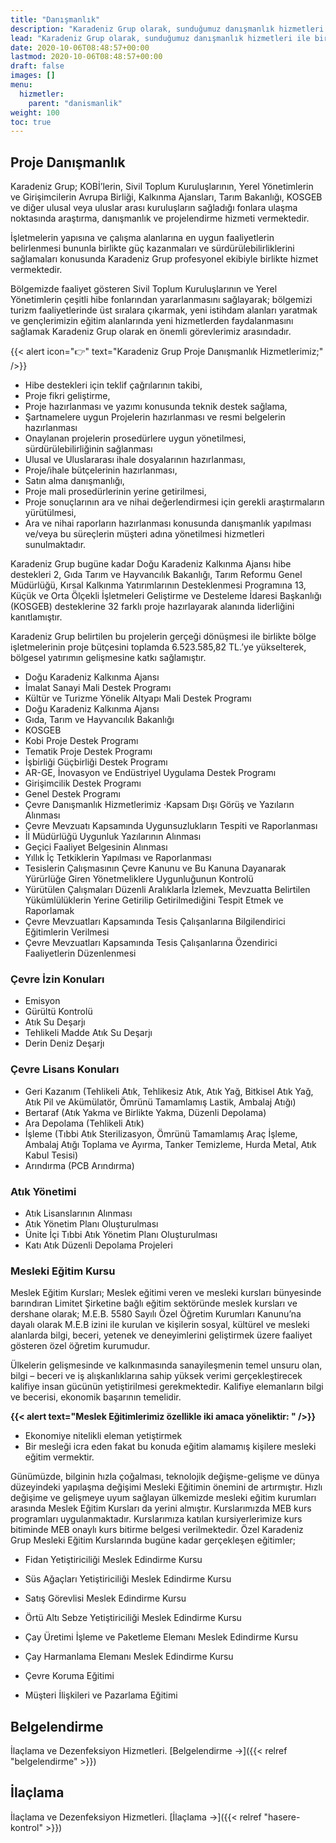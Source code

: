 ```yaml
---
title: "Danışmanlık"
description: "Karadeniz Grup olarak, sunduğumuz danışmanlık hizmetleri ile birlikte müşterilerimizin ihtiyaçlarını karşılayarak maksimum müşteri memnuniyetinin oluşturulması ve faaliyet gösterilen alanlar ile ilgili yasal mevzuatların tamamlanması noktasında bütünleştirilmiş hizmetler sunulmaktadır."
lead: "Karadeniz Grup olarak, sunduğumuz danışmanlık hizmetleri ile birlikte müşterilerimizin ihtiyaçlarını karşılayarak maksimum müşteri memnuniyetinin oluşturulması ve faaliyet gösterilen alanlar ile ilgili yasal mevzuatların tamamlanması noktasında bütünleştirilmiş hizmetler sunulmaktadır.."
date: 2020-10-06T08:48:57+00:00
lastmod: 2020-10-06T08:48:57+00:00
draft: false
images: []
menu:
  hizmetler:
    parent: "danismanlik"
weight: 100
toc: true
---
```


## Proje Danışmanlık

Karadeniz Grup; KOBİ’lerin, Sivil Toplum Kuruluşlarının, Yerel Yönetimlerin ve Girişimcilerin Avrupa Birliği, Kalkınma Ajansları, Tarım Bakanlığı, KOSGEB ve diğer ulusal veya uluslar arası kuruluşların sağladığı fonlara ulaşma noktasında araştırma, danışmanlık ve projelendirme hizmeti vermektedir.

İşletmelerin yapısına ve çalışma alanlarına en uygun faaliyetlerin belirlenmesi bununla birlikte güç kazanmaları ve sürdürülebilirliklerini sağlamaları konusunda Karadeniz Grup profesyonel ekibiyle birlikte hizmet vermektedir.

Bölgemizde faaliyet gösteren Sivil Toplum Kuruluşlarının ve Yerel Yönetimlerin çeşitli hibe fonlarından yararlanmasını sağlayarak; bölgemizi turizm faaliyetlerinde üst sıralara çıkarmak, yeni istihdam alanları yaratmak ve gençlerimizin eğitim alanlarında yeni hizmetlerden faydalanmasını sağlamak Karadeniz Grup olarak en önemli görevlerimiz arasındadır.

{{< alert icon="👉" text="Karadeniz Grup Proje Danışmanlık Hizmetlerimiz;" />}}

* Hibe destekleri için teklif çağrılarının takibi,
* Proje fikri geliştirme,
* Proje hazırlanması ve yazımı konusunda teknik destek sağlama, 
* Şartnamelere uygun Projelerin hazırlanması ve resmi belgelerin hazırlanması
* Onaylanan  projelerin prosedürlere uygun yönetilmesi, sürdürülebilirliğinin sağlanması
* Ulusal ve Uluslararası ihale dosyalarının hazırlanması,
* Proje/ihale bütçelerinin hazırlanması,
* Satın alma danışmanlığı,
* Proje mali prosedürlerinin yerine getirilmesi,
* Proje sonuçlarının ara ve nihai değerlendirmesi için gerekli araştırmaların yürütülmesi,
* Ara ve nihai raporların hazırlanması konusunda danışmanlık yapılması ve/veya bu süreçlerin müşteri adına yönetilmesi hizmetleri sunulmaktadır.

Karadeniz Grup bugüne kadar Doğu Karadeniz Kalkınma Ajansı hibe destekleri 2, Gıda Tarım ve Hayvancılık Bakanlığı, Tarım Reformu Genel Müdürlüğü, Kırsal Kalkınma Yatırımlarının Desteklenmesi Programına 13, Küçük ve Orta Ölçekli İşletmeleri Geliştirme ve Desteleme İdaresi Başkanlığı (KOSGEB) desteklerine 32 farklı proje hazırlayarak alanında liderliğini kanıtlamıştır.

Karadeniz Grup belirtilen bu projelerin gerçeği dönüşmesi ile birlikte bölge işletmelerinin proje bütçesini toplamda 6.523.585,82 TL.’ye yükselterek, bölgesel yatırımın gelişmesine katkı sağlamıştır.

* Doğu Karadeniz Kalkınma Ajansı
* İmalat Sanayi Mali Destek Programı
* Kültür ve Turizme Yönelik Altyapı Mali Destek Programı
* Doğu Karadeniz Kalkınma Ajansı
* Gıda, Tarım ve Hayvancılık Bakanlığı
* KOSGEB
* Kobi Proje Destek Programı
* Tematik Proje Destek Programı
* İşbirliği Güçbirliği Destek Programı
* AR-GE, İnovasyon ve Endüstriyel Uygulama Destek Programı
* Girişimcilik Destek Programı
* Genel Destek Programı
* Çevre Danışmanlık Hizmetlerimiz
·Kapsam Dışı Görüş ve Yazıların Alınması
* Çevre Mevzuatı Kapsamında Uygunsuzlukların Tespiti ve Raporlanması
* İl Müdürlüğü Uygunluk Yazılarının Alınması
* Geçici Faaliyet Belgesinin Alınması
* Yıllık İç Tetkiklerin Yapılması ve Raporlanması
* Tesislerin Çalışmasının Çevre Kanunu ve Bu Kanuna Dayanarak Yürürlüğe Giren Yönetmeliklere Uygunluğunun Kontrolü
* Yürütülen Çalışmaları Düzenli Aralıklarla İzlemek, Mevzuatta Belirtilen Yükümlülüklerin Yerine Getirilip Getirilmediğini Tespit Etmek ve Raporlamak
* Çevre Mevzuatları Kapsamında Tesis Çalışanlarına Bilgilendirici Eğitimlerin Verilmesi
* Çevre Mevzuatları Kapsamında Tesis Çalışanlarına Özendirici Faaliyetlerin Düzenlenmesi

### Çevre İzin Konuları

* Emisyon
* Gürültü Kontrolü
* Atık Su Deşarjı
* Tehlikeli Madde Atık Su Deşarjı
* Derin Deniz Deşarjı

### Çevre Lisans Konuları

* Geri Kazanım (Tehlikeli Atık, Tehlikesiz Atık, Atık Yağ, Bitkisel Atık Yağ, Atık Pil ve Akümülatör, Ömrünü Tamamlamış Lastik, Ambalaj Atığı)
* Bertaraf (Atık Yakma ve Birlikte Yakma, Düzenli Depolama)
* Ara Depolama (Tehlikeli Atık)
* İşleme (Tıbbi Atık Sterilizasyon, Ömrünü Tamamlamış Araç İşleme, Ambalaj Atığı Toplama ve Ayırma, Tanker Temizleme, Hurda Metal, Atık Kabul Tesisi)
* Arındırma (PCB Arındırma)

### Atık Yönetimi

* Atık Lisanslarının Alınması
* Atık Yönetim Planı Oluşturulması
* Ünite İçi Tıbbi Atık Yönetim Planı Oluşturulması
* Katı Atık Düzenli Depolama Projeleri

### Mesleki Eğitim Kursu

Meslek Eğitim Kursları; Meslek eğitimi veren ve mesleki kursları bünyesinde barındıran Limitet Şirketine bağlı eğitim sektöründe meslek kursları ve dershane olarak; M.E.B. 5580 Sayılı Özel Öğretim Kurumları Kanunu’na dayalı olarak M.E.B izini ile kurulan ve kişilerin sosyal, kültürel ve mesleki alanlarda bilgi, beceri, yetenek ve deneyimlerini geliştirmek üzere faaliyet gösteren özel öğretim kurumudur.

Ülkelerin gelişmesinde ve kalkınmasında sanayileşmenin temel unsuru olan, bilgi – beceri ve iş alışkanlıklarına sahip yüksek verimi gerçekleştirecek kalifiye insan gücünün yetiştirilmesi gerekmektedir. Kalifiye elemanların bilgi ve becerisi, ekonomik başarının temelidir.

<strong>{{< alert text="Meslek Eğitimlerimiz özellikle iki amaca yöneliktir: " />}}</strong>

* Ekonomiye nitelikli eleman yetiştirmek
* Bir mesleği icra eden fakat bu konuda eğitim alamamış kişilere mesleki eğitim vermektir.

Günümüzde, bilginin hızla çoğalması, teknolojik değişme-gelişme ve dünya düzeyindeki yapılaşma değişimi Mesleki Eğitimin önemini de artırmıştır. Hızlı değişime ve gelişmeye uyum sağlayan ülkemizde mesleki eğitim kurumları arasında Meslek Eğitim Kursları da yerini almıştır. Kurslarımızda MEB kurs programları uygulanmaktadır. Kurslarımıza katılan kursiyerlerimize kurs bitiminde MEB onaylı kurs bitirme belgesi verilmektedir. Özel Karadeniz Grup Mesleki Eğitim Kurslarında bugüne kadar gerçekleşen eğitimler;

* Fidan Yetiştiriciliği Meslek Edindirme Kursu

* Süs Ağaçları Yetiştiriciliği Meslek Edindirme Kursu

* Satış Görevlisi Meslek Edindirme Kursu

* Örtü Altı Sebze Yetiştiriciliği Meslek Edindirme Kursu

* Çay Üretimi İşleme ve Paketleme Elemanı Meslek Edindirme Kursu

* Çay Harmanlama Elemanı Meslek Edindirme Kursu

* Çevre Koruma Eğitimi

* Müşteri İlişkileri ve Pazarlama Eğitimi

## Belgelendirme

İlaçlama ve Dezenfeksiyon Hizmetleri. [Belgelendirme →]({{< relref "belgelendirme" >}})

## İlaçlama

İlaçlama ve Dezenfeksiyon Hizmetleri. [İlaçlama →]({{< relref "hasere-kontrol" >}})

